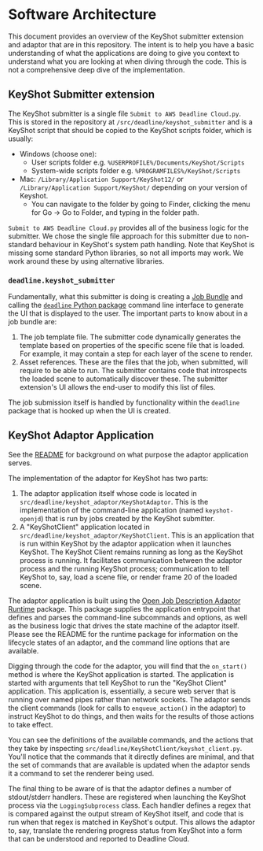 # Software Architecture

This document provides an overview of the KeyShot submitter extension and adaptor that are in this repository.
The intent is to help you have a basic understanding of what the applications are doing to give you context to understand what you are looking at when diving through the code. This is not a comprehensive deep dive of the implementation.

## KeyShot Submitter extension

The KeyShot submitter is a single file `Submit to AWS Deadline Cloud.py`. This is stored in the repository at `/src/deadline/keyshot_submitter` and is a KeyShot script that should be copied to the KeyShot scripts folder, which is usually:
- Windows (choose one):
    - User scripts folder e.g. `%USERPROFILE%/Documents/KeyShot/Scripts`
    - System-wide scripts folder e.g. `%PROGRAMFILES%/KeyShot/Scripts`
- Mac: `/Library/Application Support/KeyShot12/` or `/Library/Application Support/KeyShot/` depending on your version of Keyshot.
    - You can navigate to the folder by going to Finder, clicking the menu for Go -> Go to Folder, and typing in the folder path.

`Submit to AWS Deadline Cloud.py` provides all of the business logic for the submitter. We chose the single file approach for this submitter due to non-standard behaviour in KeyShot's system path handling. Note that KeyShot is missing some standard Python libraries, so not all imports may work. We work around these by using alternative libraries.

### `deadline.keyshot_submitter`

Fundamentally, what this submitter is doing is creating a [Job Bundle](https://docs.aws.amazon.com/deadline-cloud/latest/developerguide/build-job-bundle.html)
and calling the [`deadline` Python package](https://pypi.org/project/deadline/) command line interface to generate the UI that is displayed to the user. The important parts to know about in a job bundle are:

1. The job template file. The submitter code dynamically generates the template based on properties of the specific scene file that is loaded. For example, it may contain a step for each layer of the scene to render.
2. Asset references. These are the files that the job, when submitted, will require to be able to run. The submitter contains code that introspects the loaded scene to automatically discover these. The submitter extension's UI allows the end-user to modify this list of files.

The job submission itself is handled by functionality within the `deadline` package that is hooked up when the UI is created.

## KeyShot Adaptor Application

See the [README](../README.md#Adaptor) for background on what purpose the adaptor application serves.

The implementation of the adaptor for KeyShot has two parts:

1. The adaptor application itself whose code is located in `src/deadline/keyshot_adaptor/KeyShotAdaptor`. This is the implementation of the command-line application (named `keyshot-openjd`) that is run by jobs created by the KeyShot submitter.
2. A "KeyShotClient" application located in `src/deadline/keyshot_adaptor/KeyShotClient`. This is an application that is run within KeyShot by the adaptor application when it launches KeyShot. The KeyShot Client remains running as long as the KeyShot process is running. It facilitates communication between the adaptor process and the running KeyShot process; communication to tell KeyShot to, say, load a scene file, or render frame 20 of the loaded scene.

The adaptor application is built using the [Open Job Description Adaptor Runtime](https://github.com/OpenJobDescription/openjd-adaptor-runtime-for-python) package. This package supplies the application entrypoint that defines and parses the command-line subcommands and options, as well as the business logic that drives the state machine of the adaptor itself. Please see the README for the runtime package for information on the lifecycle states of an adaptor, and the command line options that are available.

Digging through the code for the adaptor, you will find that the `on_start()` method is where the KeyShot application is started.
The application is started with arguments that tell KeyShot to run the "KeyShot Client" application. This application is, essentially, a secure web server that is running over named pipes rather than network sockets. The adaptor sends the client commands (look for calls to `enqueue_action()` in the adaptor) to instruct KeyShot to do things, and then waits for the results of those actions to take effect.

You can see the definitions of the available commands, and the actions that they take by inspecting `src/deadline/KeyShotClient/keyshot_client.py`. You'll notice that the commands that it directly defines are minimal, and that the set of commands that are available is updated when the adaptor sends it a command to set the renderer being used.

The final thing to be aware of is that the adaptor defines a number of stdout/stderr handlers. These are registered when launching the KeyShot process via the `LoggingSubprocess` class. Each handler defines a regex that is compared against the output stream of KeyShot itself, and code that is run when that regex is matched in KeyShot's output. This allows the adaptor to, say, translate the rendering progress status from KeyShot into a form that can be understood and reported to Deadline Cloud.
